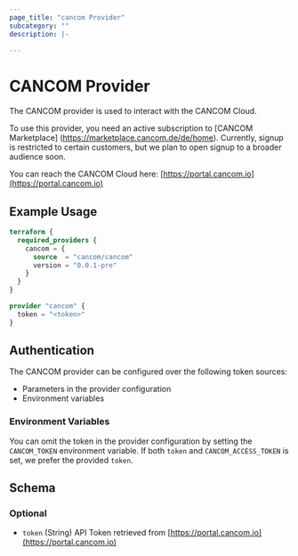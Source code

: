 ```yaml
---
page_title: "cancom Provider"
subcategory: ""
description: |-
  
---
```


# CANCOM Provider

The CANCOM provider is used to interact with the CANCOM Cloud.

To use this provider, you need an active subscription to [CANCOM Marketplace] (https://marketplace.cancom.de/de/home).
Currently, signup is restricted to certain customers, but we plan to open signup to a broader audience soon.

You can reach the CANCOM Cloud here: [https://portal.cancom.io](https://portal.cancom.io)

## Example Usage

```terraform
terraform {
  required_providers {
    cancom = {
      source  = "cancom/cancom"
      version = "0.0.1-pre"
    }
  }
}

provider "cancom" {
  token = "<token>"
}
```

## Authentication

The CANCOM provider can be configured over the following token sources:

* Parameters in the provider configuration
* Environment variables

### Environment Variables

You can omit the token in the provider configuration by setting the `CANCOM_TOKEN` environment variable.
If both `token` and `CANCOM_ACCESS_TOKEN` is set, we prefer the provided `token`.

<!-- schema generated by tfplugindocs -->
## Schema

### Optional

- `token` (String) API Token retrieved from [https://portal.cancom.io](https://portal.cancom.io)
